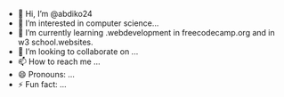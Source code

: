- 👋 Hi, I’m @abdiko24
- 👀 I’m interested in computer science...
- 🌱 I’m currently learning .webdevelopment in freecodecamp.org and in w3 school.websites.
- 💞️ I’m looking to collaborate on ...
- 📫 How to reach me ...
- 😄 Pronouns: ...
- ⚡ Fun fact: ...

<!---
abdiko24/abdiko24 is a ✨ special ✨ repository because its `README.md` (this file) appears on your GitHub profile.
You can click the Preview link to take a look at your changes.
--->
